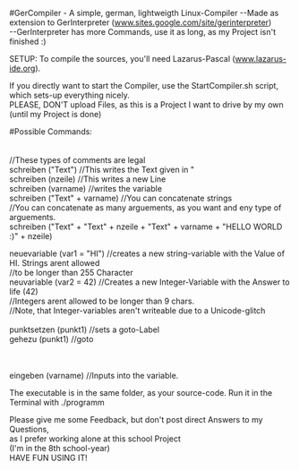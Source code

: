#GerCompiler - A simple, german, lightweigth Linux-Compiler
--Made as extension to GerInterpreter (www.sites.google.com/site/gerinterpreter) </br>
--GerInterpreter has more Commands, use it as long, as my Project isn't finished :)</br>

SETUP: To compile the sources, you'll need Lazarus-Pascal (www.lazarus-ide.org).</br>

If you directly want to start the Compiler, use the StartCompiler.sh script, which sets-up everything nicely.</br>
PLEASE, DON'T upload Files, as this is a Project I want to drive by my own (until my Project is done)

#Possible Commands:
</br>
</br>         
//These types of comments are legal</br>
schreiben ("Text") //This writes the Text given in " </br>
schreiben (nzeile) //This writes a new Line </br>
schreiben (varname) //writes the variable </br>
schreiben ("Text" + varname) //You can concatenate strings </br>
//You can concatenate as many arguements, as you want and eny type of arguements. </br>
schreiben ("Text" + "Text" + nzeile + "Text" + varname + "HELLO WORLD :)" + nzeile)

neuevariable (var1 = "HI") //creates a new string-variable with the Value of HI. Strings arent allowed </br>
//to be longer than 255 Character </br>
neuvariable (var2 = 42) //Creates a new Integer-Variable with the Answer to life (42) </br>
//Integers arent allowed to be longer than 9 chars.</br>
//Note, that Integer-variables aren't writeable due to a Unicode-glitch </br>
 </br>
punktsetzen (punkt1) //sets a goto-Label </br>
gehezu (punkt1) //goto </br> 
 </br>
 </br>
         
 eingeben (varname) //Inputs into the variable. </br>

 
The executable is in the same folder, as your source-code. Run it in the Terminal with ./programm


Please give me some Feedback, but don't post direct Answers to my Questions, </br>as I prefer working alone at this school Project </br> (I'm in the 8th school-year)
 </br>
HAVE FUN USING IT!
